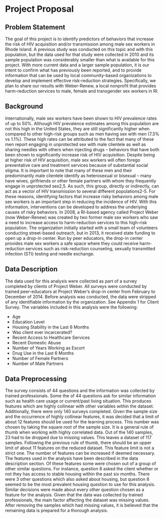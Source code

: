 # Project Proposal  

## Problem Statement  
The goal of this project is to identify predictors of behaviors that increase the risk of HIV acquisition and/or transmission among male sex workers in Rhode Island. A previous study was conducted on this topic and with this population, but the data used for that study were collected in 2010 and its sample population was considerably smaller than what is available for this project. With more current data and a larger sample population, it is our intent to confirm what has previously been reported, and to provide information that can be used by local community-based organizations to develop and implement effective risk-reduction strategies. Specifically, we plan to share our results with Weber-Renew, a local nonprofit that provides harm-reduction services to male, female and transgender sex workers in RI.  

## Background  
Internationally, male sex workers have been shown to HIV prevalence rates of up to 50%. Although HIV prevalence estimates among this population are not this high in the United States, they are still significantly higher when compared to other high-risk groups such as men having sex with men (7.3% vs 1.1%). These high rates can be attributed to the fact that many of these men report engaging in unprotected sex with male clientele as well as sharing needles with others when injecting drugs – behaviors that have both been shown to significantly increase risk of HIV acquisition. Despite being at higher risk of HIV acquisition, male sex workers will often forego preventative care and treatment services because of substantial social stigma.
It is important to note that many of these men and their predominantly male clientele identify as heterosexual or bisexual – many have wives, girlfriends or other female partners with whom they frequently engage in unprotected sex2,5. As such, this group, directly or indirectly, can act as a vector of HIV transmission to several different populations2-5. For these reasons, identifying factors that increase risky behaviors among male sex workers is an important step in reducing the incidence of HIV. With this information, interventions can be developed to address the underlying causes of risky behaviors.
In 2008, a RI-based agency called Project Weber (now Weber-Renew) was created by two former male sex workers who saw a need to increase access to harm-reduction services to this high-risk population. The organization initially started with a small team of volunteers conducting street-based outreach, but in 2013, it received state funding to open up a drop-in center. Run by peer educators, the drop-in center provides male sex workers a safe space where they could receive harm-reduction services such as risk-reduction counseling, sexually transmitted infection (STI) testing and needle exchange.  

## Data Description  
The data used for this analysis were collected as part of a survey completed by clients of Project Weber. All surveys were conducted by trained peer-educators at Project Weber’s drop-in center from February to December of 2014. Before analysis was conducted, the data were stripped of any identifiable information by the organization. See Appendix 1 for Client Survey. The variables included in this analysis were the following:  
* Age
* Education Level
* Housing Stability in the Last 6 Months
* Was client ever incarcerated?
* Recent Access to Healthcare Services
* Recent Domestic Abuse
* Number of Years Working as Escort
* Drug Use in the Last 6 Months
* Number of Female Partners
* Number of Male Partners

## Data Preprocessing  
The survey consists of 44 questions and the information was collected by trained professionals. Some the of 44 questions ask for similar information such as health care usage or current/past living situation. This produces features which are highly collinear with other variables within the dataset. Additionally, there were only 140 surveys completed. Given the sample size and the occurrence of highly collinear features, it was decided that a limit of about 12 features should be used for the learning process. This number was chosen by taking the square root of the sample size. It is a general rule of thumb when working with highly correlated data. Out of the 140 samples, 23 had to be dropped due to missing values. This leaves a dataset of 117 samples. Following the previous rule of thumb, there should be an upper limit of about 11 features on the reduced dataset. This feature limit is not a strict one. The number of features can be increased if deemed necessary. The features used in the analysis have been described in the data description section. Of these features some were chosen out of a group of other similar questions. For instance, question 8 asked the client whether or not they has access to stable housing within the past six months. There were 3 other questions which also asked about housing, but question 8 seemed to be the most prevalent housing question to use for this analysis. Similar decisions were made about every other question chosen as a feature for the analysis. Given that the data was collected by trained professionals, the main factor affecting the dataset was missing values. After removing the samples which had missing values, it is believed that the remaining data is prepared for a thorough analysis.
 

